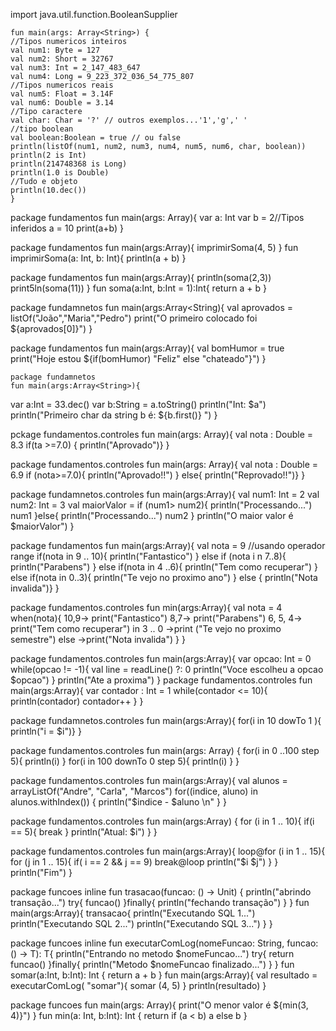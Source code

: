 import java.util.function.BooleanSupplier

    fun main(args: Array<String>) {
    //Tipos numericos inteiros
    val num1: Byte = 127
    val num2: Short = 32767
    val num3: Int = 2_147_483_647
    val num4: Long = 9_223_372_036_54_775_807
    //Tipos numericos reais
    val num5: Float = 3.14F
    val num6: Double = 3.14 
    //Tipo caractere
    val char: Char = '?' // outros exemplos...'1','g',' '
    //tipo boolean
    val boolean:Boolean = true // ou false
    println(listOf(num1, num2, num3, num4, num5, num6, char, boolean))
    println(2 is Int)
    println(214748368 is Long)
    println(1.0 is Double)
    //Tudo e objeto
    println(10.dec())
    }
    
  package fundamentos
  fun main(args: Array<String>){
  var a: Int
  var b = 2//Tipos inferidos
  a = 10
  print(a+b)
  }

  package fundamentos
  fun main(args:Array<String>){
imprimirSoma(4, 5)
}
fun imprimirSoma(a: Int, b: Int){
println(a + b)
}


package fundamentos
fun main(args:Array<String>){
println(soma(2,3))
print5ln(soma(11))
}
fun soma(a:Int, b:Int = 1):Int{
return a + b
}


package fundamnetos
fun main(args:Array<String){
val aprovados = listOf("João","Maria","Pedro")
print("O primeiro colocado foi ${aprovados[0]}")
}

  package fundamentos
  fun main(args:Array<String>){
val bomHumor = true
print("Hoje estou ${if(bomHumor) "Feliz" else "chateado"}")
}


    package fundamnetos
    fun main(args:Array<String>){
var a:Int = 33.dec()
var b:String = a.toString()
println("Int: $a")
println("Primeiro char da string b é: ${b.first()} ")
}


pckage fundamentos.controles
fun main(args: Array<String>){
val nota : Double = 8.3
if(ta >=7.0) {
println("Aprovado")}
}


package fundamentos.controles
fun main(args: Array<String>){
val nota : Double = 6.9
if (nota>=7.0){
println("Aprovado!!")
} else{
println("Reprovado!!")}
}

package fundamnetos.controles
fun main(args:Array<String>){
val num1: Int = 2
val num2: Int = 3
val maiorValor = if (num1> num2){
println("Processando...")
num1
}else{
println("Processando...")
num2
}
println("O maior valor é $maiorValor")
}


package fundamentos
fun main(args:Array<String>){
val nota = 9
//usando operador range
if(nota in 9 .. 10){
println("Fantastico")
} else if (nota i n 7..8){
println("Parabens")
} else if(nota in 4 ..6){
println("Tem como recuperar")
} else if(nota in 0..3){
println("Te vejo no proximo ano")
} else {
println("Nota invalida")}
}


package fundamentos.controles
fun min(args:Array<String>){
val nota = 4
when(nota){
10,9-> print("Fantastico")
8,7-> print("Parabens")
6, 5, 4-> print("Tem como recuperar")
in 3 .. 0 ->print ("Te vejo no proximo semestre")
else ->print("Nota invalida")
}
}


package fundamentos.controles
fun main(args:Array<String>){
var opcao: Int = 0
while(opcao != -1){
val line = readLine() ?: 0
println("Voce escolheu a opcao $opcao")
}
println("Ate a proxima")
}
package fundamentos.controles
fun main(args:Array<String>){
var contador : Int = 1
while(contador <= 10){
println(contador)
contador++
}
}


package fundamnetos.controles
fun main(args:Array<String>){
for(i in 10 dowTo 1 ){
println("i = $i")}
}


package fundamentos.controles
fun main(args: Array<String>)
{
for(i in 0 ..100 step 5){
println(i)
}
for(i in 100 downTo 0 step 5){
println(i)
}
}


package fundamentos.controles
fun main(args:Array<String>){
val alunos = arrayListOf("Andre", "Carla", "Marcos")
for((indice, aluno) in alunos.withIndex()) {
println("$indice - $aluno \n"
}
}


package fundamentos.controles
fun main(args:Array<String>) {
for (i in 1 .. 10){
if(i == 5){
break
}
println("Atual: $i")
}
}

package fundamentos.controles
fun main(args:Array<String>){
loop@for (i in 1 .. 15){
for (j in 1 .. 15){
if( i == 2 && j == 9) break@loop
println("$i $j")
}
}
println("Fim")
}

package funcoes
inline fun trasacao(funcao: () -> Unit) {
println("abrindo transação...")
try{
funcao()
}finally{
println("fechando transação")
}
}
fun main(args:Array<String>){
transacao{
println("Executando SQL 1...") 
println("Executando SQL 2...")
println("Executando SQL 3...")
}
}

package funcoes 
inline fun<T> executarComLog(nomeFuncao: String, funcao: () -> T): T{
println("Entrando no metodo $nomeFuncao...")
try{
return funcao()
}finally{
println("Metodo $nomeFuncao finalizado...")
}
}
fun somar(a:Int, b:Int): Int {
return a + b
}
fun main(args:Array<String>){
val resultado = executarComLog( "somar"){
somar (4, 5)
}
println(resultado)
}

package funcoes
fun main(args: Array<String>){
print("O menor valor é ${min(3, 4)}")
}
fun min(a: Int, b:Int): Int {
return if (a < b) a else b 
}
